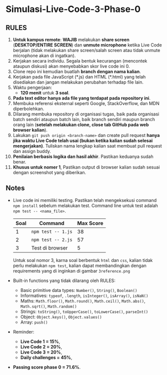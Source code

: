 # Simulasi-Live-Code-3-Phase-0

## RULES

1. **Untuk kampus remote**: **WAJIB** melakukan **share screen** (**DESKTOP/ENTIRE SCREEN**) dan **unmute microphone** ketika Live Code berjalan (tidak melakukan share screen/salah screen atau tidak unmute microphone akan di ingatkan).
1. Kerjakan secara individu. Segala bentuk kecurangan (mencontek ataupun diskusi) akan menyebabkan skor live code ini 0.
1. Clone repo ini kemudian buatlah **branch dengan nama kalian**.
1. Kerjakan pada file JavaScript (\*.js) dan HTML (\*.html) yang telah disediakan dan jangan melakukan perubahan terhadap file lain.
1. Waktu pengerjaan:
   - **120 menit** untuk **3 soal**.
1. **Pada text editor hanya ada file yang terdapat pada repository ini**.
1. Membuka referensi eksternal seperti Google, StackOverflow, dan MDN diperbolehkan.
1. Dilarang membuka repository di organisasi tugas, baik pada organisasi batch sendiri ataupun batch lain, baik branch sendiri maupun branch orang lain (**setelah melakukan clone, close tab GitHub pada web browser kalian**).
1. Lakukan `git push origin <branch-name>` dan create pull request **hanya jika waktu Live Code telah usai (bukan ketika kalian sudah selesai mengerjakan)**. Tuliskan nama lengkap kalian saat membuat pull request dan assign buddy.
1. **Penilaian berbasis logika dan hasil akhir**. Pastikan keduanya sudah benar.
1. **Khusus untuk nomer 1**, Pastikan output di browser kalian sudah sesuai dengan screenshot yang diberikan.

## Notes

- Live code ini memiliki testing. Pastikan telah mengeksekusi command `npm install` sebelum melakukan test. Command line untuk test adalah `npm test -- <nama_file>`.

  | Soal | Command            | Max Score |
  | ---- | ------------------ | --------- |
  | 1    | `npm test -- 1.js` | 38        |
  | 2    | `npm test -- 2.js` | 57        |
  | 3    | Test di browser    | 5         |

  Untuk soal nomor 3, karna soal berbentuk `html` dan `css`, kalian tidak perlu melakukan `npm test`, kalian dapat membandingkan dengan requirements yang di inginkan di gambar `3reference.png`

- Built-in functions yang tidak dilarang oleh RULES:
  - Basic primitive data types: `Number()`, `String()`, `Boolean()`
  - Informatives: `typeof`, `.length`, `isInteger()`, `isArray()`, `isNaN()`
  - Maths: `Math.floor()`, `Math.round()`, `Math.ceil()`, `Math.abs()`, `Math.sqrt()`, `Math.random()`
  - Strings: `toString()`, `toUpperCase()`, `toLowerCase()`, `parseInt()`
  - Object: `Object.keys()`, `Object.values()`
  - Array: `push()`
  <!-- - Jangan lupa untuk menyertakan pseudocode apabila diminta oleh soal. Apabila **pseudocode tidak disertakan**, mengakibatkan **nilai 0** untuk soal tersebut. -->
- Reminder:
  - **Live Code 1 = 15%**,
  - **Live Code 2 = 20%**,
  - **Live Code 3 = 20%**,
  - **Daily challenges = 45%**,
  <!-- - **Rocket 5%**. -->
- **Passing score phase 0 = 71.6%**.
